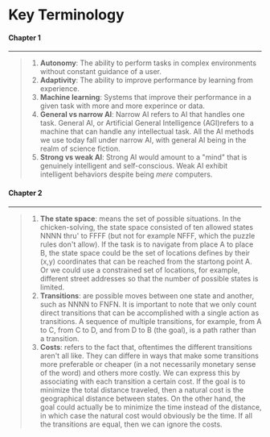 
# Key Terminology

#### Chapter 1
---------------

> 1. **Autonomy**: The ability to perform tasks in complex environments without constant guidance of a user.
> 2. **Adaptivity**: The ability to improve performance by learning from experience.
> 3. **Machine learning**: Systems that improve their performance in a given task with more and more experince or data.
> 4. **General vs narrow AI**: Narrow AI refers to AI that handles one task. General AI, or Artificial General Intelligence (AGI)refers to a machine that can handle any intellectual task. All the AI methods we use today fall under narrow AI, with general AI being in the realm of science fiction.
> 5. **Strong vs weak AI**: Strong AI would amount to a "mind" that is genuinely intelligent and self-conscious. Weak AI exhibit intelligent behaviors despite being *mere* computers.

#### Chapter 2
---------------

> 1. **The state space**: means the set of possible situations. In the chicken-solving, the state space consisted of ten allowed states NNNN thru' to FFFF (but not for example NFFF, which the puzzle rules don't allow). If the task is to navigate from place A to place B, the state space could be the set of locations defines by their (x,y) coordinates that can be reached from the startong point A. Or we could use a constrained set of locations, for example, different street addresses so that the number of possible states is limited.
> 2. **Transitions**: are possible moves between one state and another, such as NNNN to FNFN. It is important to note that we only count direct transitions that can be accomplished with a single action as transitions. A sequence of multiple transitions, for example, from A to C, from C to D, and from D to B (the goal), is a path rather than a transition.
> 3. **Costs**: refers to the fact that, oftentimes the different transitions aren't all like. They can differe in ways that make some transitions more preferable or cheaper (in a not necessarily monetary sense of the word) and others more costly. We can express this by associating with each transition a certain cost. If the goal is to minimize the total distance traveled, then a natural cost is the geographical distance between states. On the other hand, the goal could actually be to minimize the time instead of the distance, in which case the natural cost would obviously be the time. If all the transitions are equal, then we can ignore the costs.